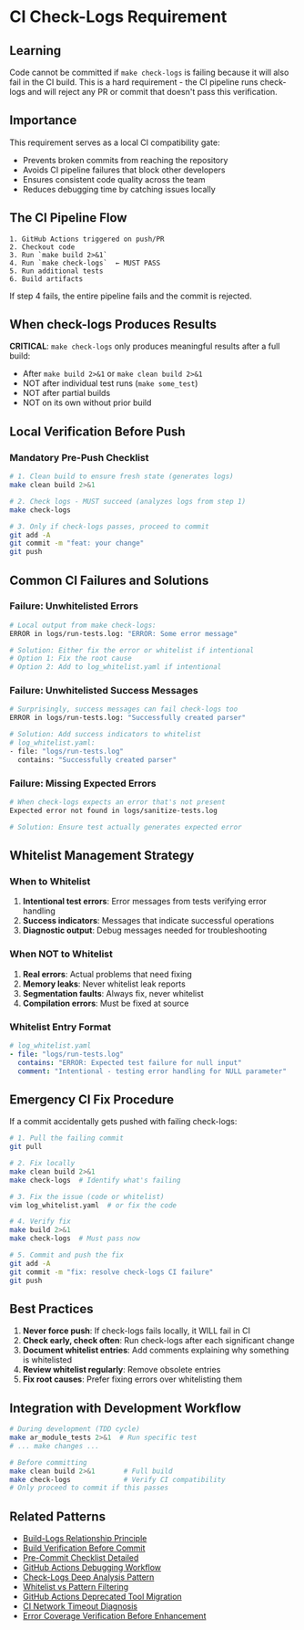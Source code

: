 # CI Check-Logs Requirement

## Learning
Code cannot be committed if `make check-logs` is failing because it will also fail in the CI build. This is a hard requirement - the CI pipeline runs check-logs and will reject any PR or commit that doesn't pass this verification.

## Importance
This requirement serves as a local CI compatibility gate:
- Prevents broken commits from reaching the repository
- Avoids CI pipeline failures that block other developers
- Ensures consistent code quality across the team
- Reduces debugging time by catching issues locally

## The CI Pipeline Flow

```
1. GitHub Actions triggered on push/PR
2. Checkout code
3. Run `make build 2>&1`
4. Run `make check-logs`  ← MUST PASS
5. Run additional tests
6. Build artifacts
```

If step 4 fails, the entire pipeline fails and the commit is rejected.

## When check-logs Produces Results

**CRITICAL**: `make check-logs` only produces meaningful results after a full build:
- After `make build 2>&1` or `make clean build 2>&1`
- NOT after individual test runs (`make some_test`)
- NOT after partial builds
- NOT on its own without prior build

## Local Verification Before Push

### Mandatory Pre-Push Checklist
```bash
# 1. Clean build to ensure fresh state (generates logs)
make clean build 2>&1

# 2. Check logs - MUST succeed (analyzes logs from step 1)
make check-logs

# 3. Only if check-logs passes, proceed to commit
git add -A
git commit -m "feat: your change"
git push
```

## Common CI Failures and Solutions

### Failure: Unwhitelisted Errors
```bash
# Local output from make check-logs:
ERROR in logs/run-tests.log: "ERROR: Some error message"

# Solution: Either fix the error or whitelist if intentional
# Option 1: Fix the root cause
# Option 2: Add to log_whitelist.yaml if intentional
```

### Failure: Unwhitelisted Success Messages
```bash
# Surprisingly, success messages can fail check-logs too
ERROR in logs/run-tests.log: "Successfully created parser"

# Solution: Add success indicators to whitelist
# log_whitelist.yaml:
- file: "logs/run-tests.log"
  contains: "Successfully created parser"
```

### Failure: Missing Expected Errors
```bash
# When check-logs expects an error that's not present
Expected error not found in logs/sanitize-tests.log

# Solution: Ensure test actually generates expected error
```

## Whitelist Management Strategy

### When to Whitelist
1. **Intentional test errors**: Error messages from tests verifying error handling
2. **Success indicators**: Messages that indicate successful operations
3. **Diagnostic output**: Debug messages needed for troubleshooting

### When NOT to Whitelist
1. **Real errors**: Actual problems that need fixing
2. **Memory leaks**: Never whitelist leak reports
3. **Segmentation faults**: Always fix, never whitelist
4. **Compilation errors**: Must be fixed at source

### Whitelist Entry Format
```yaml
# log_whitelist.yaml
- file: "logs/run-tests.log"
  contains: "ERROR: Expected test failure for null input"
  comment: "Intentional - testing error handling for NULL parameter"
```

## Emergency CI Fix Procedure

If a commit accidentally gets pushed with failing check-logs:

```bash
# 1. Pull the failing commit
git pull

# 2. Fix locally
make clean build 2>&1
make check-logs  # Identify what's failing

# 3. Fix the issue (code or whitelist)
vim log_whitelist.yaml  # or fix the code

# 4. Verify fix
make build 2>&1
make check-logs  # Must pass now

# 5. Commit and push the fix
git add -A
git commit -m "fix: resolve check-logs CI failure"
git push
```

## Best Practices

1. **Never force push**: If check-logs fails locally, it WILL fail in CI
2. **Check early, check often**: Run check-logs after each significant change
3. **Document whitelist entries**: Add comments explaining why something is whitelisted
4. **Review whitelist regularly**: Remove obsolete entries
5. **Fix root causes**: Prefer fixing errors over whitelisting them

## Integration with Development Workflow

```bash
# During development (TDD cycle)
make ar_module_tests 2>&1  # Run specific test
# ... make changes ...

# Before committing
make clean build 2>&1       # Full build
make check-logs             # Verify CI compatibility
# Only proceed to commit if this passes
```

## Related Patterns
- [Build-Logs Relationship Principle](build-logs-relationship-principle.md)
- [Build Verification Before Commit](build-verification-before-commit.md)
- [Pre-Commit Checklist Detailed](pre-commit-checklist-detailed.md)
- [GitHub Actions Debugging Workflow](github-actions-debugging-workflow.md)
- [Check-Logs Deep Analysis Pattern](check-logs-deep-analysis-pattern.md)
- [Whitelist vs Pattern Filtering](whitelist-vs-pattern-filtering.md)
- [GitHub Actions Deprecated Tool Migration](github-actions-deprecated-tool-migration.md)
- [CI Network Timeout Diagnosis](ci-network-timeout-diagnosis.md)
- [Error Coverage Verification Before Enhancement](error-coverage-verification-before-enhancement.md)